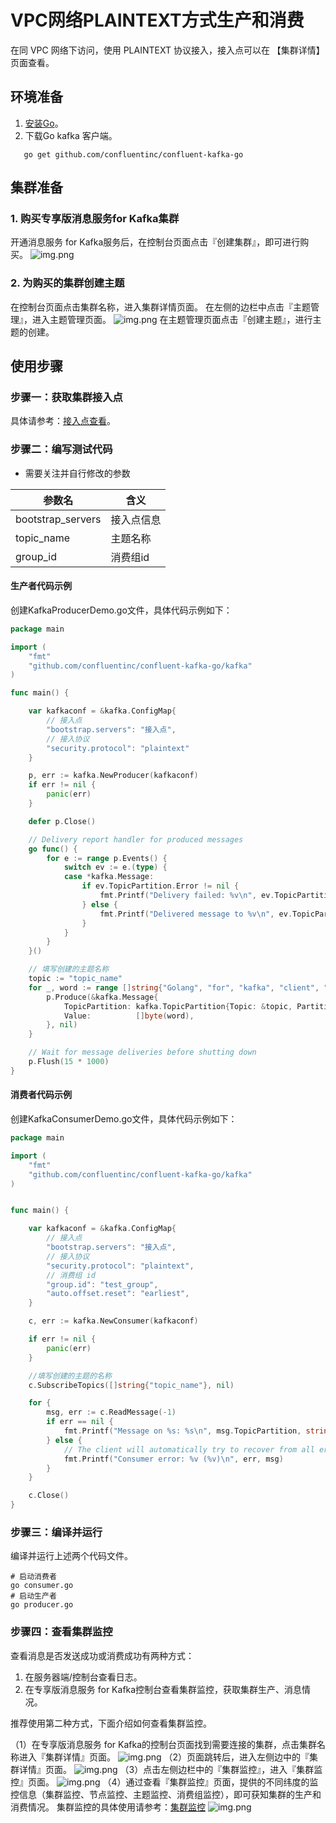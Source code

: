 # VPC网络PLAINTEXT方式生产和消费
在同 VPC 网络下访问，使用 PLAINTEXT 协议接入，接入点可以在 【集群详情】 页面查看。
## 环境准备
1. [安装Go](https://golang.org/dl/)。
2. 下载Go kafka 客户端。
```shell
   go get github.com/confluentinc/confluent-kafka-go
```
## 集群准备
### 1. 购买专享版消息服务for Kafka集群
开通消息服务 for Kafka服务后，在控制台页面点击『创建集群』，即可进行购买。
![img.png](../../img/img.png)
### 2. 为购买的集群创建主题
在控制台页面点击集群名称，进入集群详情页面。
在左侧的边栏中点击『主题管理』，进入主题管理页面。
![img.png](../../img/img1.png)
在主题管理页面点击『创建主题』，进行主题的创建。
## 使用步骤
### 步骤一：获取集群接入点
具体请参考：[接入点查看]()。
### 步骤二：编写测试代码
* 需要关注并自行修改的参数

| 参数名               | 含义      |
|-------------------|---------|
| bootstrap_servers | 接入点信息   |
| topic_name        | 主题名称    |
| group_id          | 消费组id   |
#### 生产者代码示例
创建KafkaProducerDemo.go文件，具体代码示例如下：
```go
package main

import (
	"fmt"
	"github.com/confluentinc/confluent-kafka-go/kafka"
)

func main() {

	var kafkaconf = &kafka.ConfigMap{
		// 接入点
		"bootstrap.servers": "接入点",
		// 接入协议
		"security.protocol": "plaintext"
	}

	p, err := kafka.NewProducer(kafkaconf)
	if err != nil {
		panic(err)
	}

	defer p.Close()

	// Delivery report handler for produced messages
	go func() {
		for e := range p.Events() {
			switch ev := e.(type) {
			case *kafka.Message:
				if ev.TopicPartition.Error != nil {
					fmt.Printf("Delivery failed: %v\n", ev.TopicPartition)
				} else {
					fmt.Printf("Delivered message to %v\n", ev.TopicPartition)
				}
			}
		}
	}()

	// 填写创建的主题名称
	topic := "topic_name"
	for _, word := range []string{"Golang", "for", "kafka", "client", "test"} {
		p.Produce(&kafka.Message{
			TopicPartition: kafka.TopicPartition{Topic: &topic, Partition: kafka.PartitionAny},
			Value:          []byte(word),
		}, nil)
	}

	// Wait for message deliveries before shutting down
	p.Flush(15 * 1000)
}
```
#### 消费者代码示例
创建KafkaConsumerDemo.go文件，具体代码示例如下：
```go
package main

import (
	"fmt"
	"github.com/confluentinc/confluent-kafka-go/kafka"
)


func main() {

	var kafkaconf = &kafka.ConfigMap{
		// 接入点
		"bootstrap.servers": "接入点",
		// 接入协议
		"security.protocol": "plaintext",
		// 消费组 id
		"group.id": "test_group",
		"auto.offset.reset": "earliest",
	}

	c, err := kafka.NewConsumer(kafkaconf)

	if err != nil {
		panic(err)
	}

	//填写创建的主题的名称
	c.SubscribeTopics([]string{"topic_name"}, nil)

	for {
		msg, err := c.ReadMessage(-1)
		if err == nil {
			fmt.Printf("Message on %s: %s\n", msg.TopicPartition, string(msg.Value))
		} else {
			// The client will automatically try to recover from all errors.
			fmt.Printf("Consumer error: %v (%v)\n", err, msg)
		}
	}

	c.Close()
}
```
### 步骤三：编译并运行
编译并运行上述两个代码文件。
```shell
# 启动消费者
go consumer.go
# 启动生产者
go producer.go
```
### 步骤四：查看集群监控
查看消息是否发送成功或消费成功有两种方式：
1. 在服务器端/控制台查看日志。
2. 在专享版消息服务 for Kafka控制台查看集群监控，获取集群生产、消息情况。

推荐使用第二种方式，下面介绍如何查看集群监控。

（1）在专享版消息服务 for Kafka的控制台页面找到需要连接的集群，点击集群名称进入『集群详情』页面。
![img.png](../../img/img2.png)
（2）页面跳转后，进入左侧边中的『集群详情』页面。
![img.png](../../img/img3.png)
（3）点击左侧边栏中的『集群监控』，进入『集群监控』页面。
![img.png](../../img/img4.png)
（4）通过查看『集群监控』页面，提供的不同纬度的监控信息（集群监控、节点监控、主题监控、消费组监控），即可获知集群的生产和消费情况。
集群监控的具体使用请参考：[集群监控]()
![img.png](../../img/img5.png)